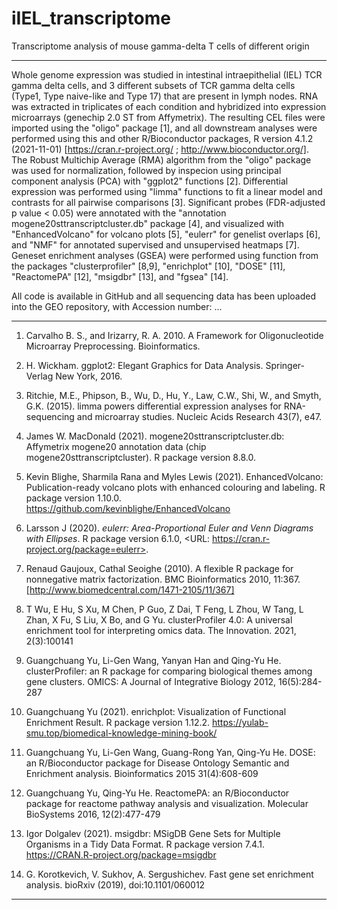 # iIEL_transcriptome
Transcriptome analysis of mouse gamma-delta T cells of different origin


---------------------------------

Whole genome expression was studied in intestinal intraepithelial (IEL) TCR gamma delta cells, and 3 different subsets of TCR gamma delta cells (Type1,  Type naive-like and Type 17) that are present in lymph nodes. RNA was extracted in triplicates of each condition and hybridized into expression microarrays (genechip 2.0 ST from Affymetrix). The resulting CEL files were imported using the "oligo" package [1], and all downstream analyses were performed using this and other R/Bioconductor packages, R version 4.1.2 (2021-11-01) [https://cran.r-project.org/ ; http://www.bioconductor.org/]. The Robust Multichip Average (RMA) algorithm from the "oligo" package was used for normalization, followed by inspecion using principal component analysis (PCA) with "ggplot2" functions [2]. Differential expression was performed using "limma" functions to fit a linear model and contrasts for all pairwise comparisons [3]. Significant probes (FDR-adjusted p value < 0.05) were annotated with the "annotation mogene20sttranscriptcluster.db" package [4], and visualized with "EnhancedVolcano" for volcano plots [5], "eulerr" for genelist overlaps [6], and "NMF" for annotated supervised and unsupervised heatmaps [7]. Geneset enrichment analyses (GSEA) were performed using function from the packages "clusterprofiler" [8,9], "enrichplot" [10], "DOSE" [11], "ReactomePA" [12], "msigdbr" [13], and "fgsea" [14].

All code is available in GitHub and all sequencing data has been uploaded into the GEO repository, with Accession number: ...

---------------------------------

1. Carvalho B. S., and Irizarry, R. A. 2010. A Framework for Oligonucleotide Microarray Preprocessing. Bioinformatics.

2. H. Wickham. ggplot2: Elegant Graphics for Data Analysis. Springer-Verlag New York, 2016.

3. Ritchie, M.E., Phipson, B., Wu, D., Hu, Y., Law, C.W., Shi, W., and Smyth, G.K. (2015). limma powers differential expression analyses for RNA-sequencing and microarray studies. Nucleic Acids Research 43(7), e47.

4. James W. MacDonald (2021). mogene20sttranscriptcluster.db: Affymetrix mogene20 annotation data (chip mogene20sttranscriptcluster). R package version 8.8.0.

5. Kevin Blighe, Sharmila Rana and Myles Lewis (2021). EnhancedVolcano: Publication-ready volcano plots with enhanced colouring and labeling. R package version 1.10.0. https://github.com/kevinblighe/EnhancedVolcano

6. Larsson J (2020). _eulerr: Area-Proportional Euler and Venn Diagrams with Ellipses_. R package version 6.1.0, <URL: https://cran.r-project.org/package=eulerr>.

7. Renaud Gaujoux, Cathal Seoighe (2010). A flexible R package for nonnegative matrix factorization. BMC Bioinformatics 2010, 11:367. [http://www.biomedcentral.com/1471-2105/11/367]

8. T Wu, E Hu, S Xu, M Chen, P Guo, Z Dai, T Feng, L Zhou, W Tang, L Zhan, X Fu, S Liu, X Bo, and G Yu. clusterProfiler 4.0: A universal enrichment tool for interpreting omics data. The Innovation. 2021, 2(3):100141

9. Guangchuang Yu, Li-Gen Wang, Yanyan Han and Qing-Yu He. clusterProfiler: an R package for comparing biological themes among gene clusters. OMICS: A Journal of Integrative Biology 2012, 16(5):284-287

10. Guangchuang Yu (2021). enrichplot: Visualization of Functional Enrichment Result. R package version 1.12.2. https://yulab-smu.top/biomedical-knowledge-mining-book/

11. Guangchuang Yu, Li-Gen Wang, Guang-Rong Yan, Qing-Yu He. DOSE: an R/Bioconductor package for Disease Ontology Semantic and Enrichment analysis. Bioinformatics 2015 31(4):608-609

12. Guangchuang Yu, Qing-Yu He. ReactomePA: an R/Bioconductor package for reactome pathway analysis and visualization. Molecular BioSystems 2016, 12(2):477-479

13. Igor Dolgalev (2021). msigdbr: MSigDB Gene Sets for Multiple Organisms in a Tidy Data Format. R package version 7.4.1. https://CRAN.R-project.org/package=msigdbr

14. G. Korotkevich, V. Sukhov, A. Sergushichev. Fast gene set enrichment analysis. bioRxiv (2019), doi:10.1101/060012

---------------------------------

